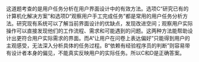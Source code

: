 这道题考查的是用户任务分析在用户界面设计中的有效方法。选项C“研究已有的计算机化解决方案”和选项D“观察用户手工完成任务”都是常用的用户任务分析方法。研究现有系统可以了解当前界面设计的优缺点，发现改进空间；观察用户实际操作可以直接发现他们的工作流程、需求和可能遇到的问题。这两种方法能帮助设计出更符合用户实际需求的界面。而A“让用户在问卷上表达偏好”只能得到用户的主观感受，无法深入分析具体的任务过程。B“依赖有经验程序员的判断”则容易带有设计者本身的偏见，不能真实反映用户的实际任务。所以C和D是正确答案。